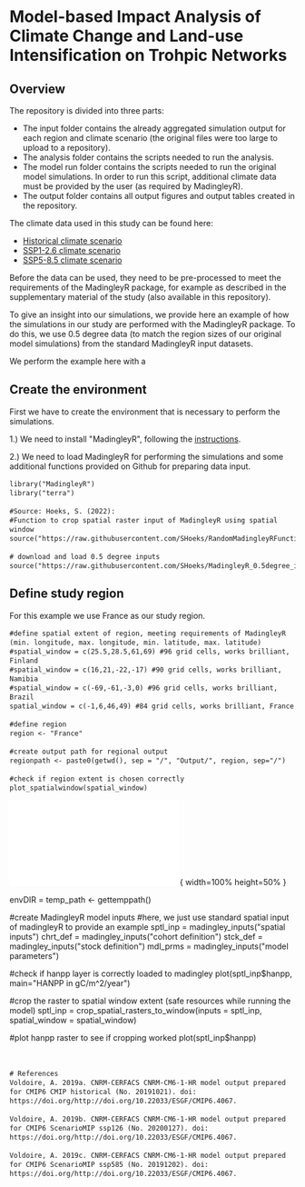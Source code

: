# Model-based Impact Analysis of Climate Change and Land-use Intensification on Trohpic Networks 

## Overview 
The repository is divided into three parts: 

* The input folder contains the already aggregated simulation output for each region and climate scenario (the original files were too large to upload to a repository). 
* The analysis folder contains the scripts needed to run the analysis. 
* The model run folder contains the scripts needed to run the original model simulations. In order to run this script, additional climate data must be provided by the user (as required by MadingleyR). 
* The output folder contains all output figures and output tables created in the repository. 


The climate data used in this study can be found here: 

* [Historical climate scenario](https://doi.org/http://doi.org/10.22033/ESGF/CMIP6.4067)
* [SSP1-2.6 climate scenario](https://doi.org/http://doi.org/10.22033/ESGF/CMIP6.4067)
* [SSP5-8.5 climate scenario](https://doi.org/http://doi.org/10.22033/ESGF/CMIP6.4067)

Before the data can be used, they need to be pre-processed to meet the requirements of the MadingleyR package, for example as described in the supplementary material of the study (also available in this repository).

To give an insight into our simulations, we provide here an example of how the simulations in our study are performed with the MadingleyR package. To do this, we use 0.5 degree data (to match the region sizes of our original model simulations) from the standard MadingleyR input datasets.

We perform the example here with a

## Create the environment 
First we have to create the environment that is necessary to perform the simulations. 

1.) We need to install "MadingleyR", following the [instructions](https://github.com/MadingleyR/MadingleyR/blob/master/README.md).

2.) We need to load MadingleyR for performing the simulations and some additional functions provided on Github for preparing data input. 

```
library("MadingleyR")
library("terra")

#Source: Hoeks, S. (2022): 
#Function to crop spatial raster input of MadingleyR using spatial window
source("https://raw.githubusercontent.com/SHoeks/RandomMadingleyRFunctions/master/crop_spatial_rasters_to_window.r")

# download and load 0.5 degree inputs
source("https://raw.githubusercontent.com/SHoeks/MadingleyR_0.5degree_inputs/master/DownloadLoadHalfDegreeInputs.R")

```

## Define study region 
For this example we use France as our study region.

```
#define spatial extent of region, meeting requirements of MadingleyR (min. longitude, max. longitude, min. latitude, max. latitude)
#spatial_window = c(25.5,28.5,61,69) #96 grid cells, works brilliant, Finland
#spatial_window = c(16,21,-22,-17) #90 grid cells, works brilliant, Namibia 
#spatial_window = c(-69,-61,-3,0) #96 grid cells, works brilliant, Brazil 
spatial_window = c(-1,6,46,49) #84 grid cells, works brilliant, France

#define region
region <- "France"

#create output path for regional output 
regionpath <- paste0(getwd(), sep = "/", "Output/", region, sep="/")

#check if region extent is chosen correctly 
plot_spatialwindow(spatial_window)

```
![](png/Study_Region_France.pdf){ width=100% height=50% }

envDIR = temp_path <- gettemppath()

#create MadingleyR model inputs
#here, we just use standard spatial input of madingleyR to provide an example 
sptl_inp = madingley_inputs("spatial inputs")
chrt_def = madingley_inputs("cohort definition")
stck_def = madingley_inputs("stock definition")
mdl_prms = madingley_inputs("model parameters")

#check if hanpp layer is correctly loaded to madingley
plot(sptl_inp$hanpp, main="HANPP in gC/m^2/year")

#crop the raster to spatial window extent (safe resources while running the model)
sptl_inp = crop_spatial_rasters_to_window(inputs = sptl_inp, spatial_window = spatial_window)

#plot hanpp raster to see if cropping worked 
plot(sptl_inp$hanpp)

```


# References
Voldoire, A. 2019a. CNRM-CERFACS CNRM-CM6-1-HR model output prepared for CMIP6 CMIP historical (No. 20191021). doi: https://doi.org/http://doi.org/10.22033/ESGF/CMIP6.4067.

Voldoire, A. 2019b. CNRM-CERFACS CNRM-CM6-1-HR model output prepared for CMIP6 ScenarioMIP ssp126 (No. 20200127). doi: https://doi.org/http://doi.org/10.22033/ESGF/CMIP6.4067.

Voldoire, A. 2019c. CNRM-CERFACS CNRM-CM6-1-HR model output prepared for CMIP6 ScenarioMIP ssp585 (No. 20191202). doi: https://doi.org/http://doi.org/10.22033/ESGF/CMIP6.4067.

